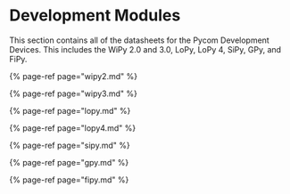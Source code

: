# Development Modules

This section contains all of the datasheets for the Pycom Development Devices. This includes the WiPy 2.0 and 3.0, LoPy, LoPy 4, SiPy, GPy, and FiPy.

{% page-ref page="wipy2.md" %}

{% page-ref page="wipy3.md" %}

{% page-ref page="lopy.md" %}

{% page-ref page="lopy4.md" %}

{% page-ref page="sipy.md" %}

{% page-ref page="gpy.md" %}

{% page-ref page="fipy.md" %}



